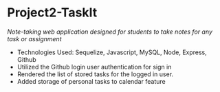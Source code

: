 # Project2-TaskIt

*Note-taking web application designed for students to take notes for any task or assignment*
* Technologies Used: Sequelize, Javascript, MySQL, Node, Express, Github
* Utilized the Github login user authentication for sign in
* Rendered the list of stored tasks for the logged in user.
* Added storage of personal tasks to calendar feature

